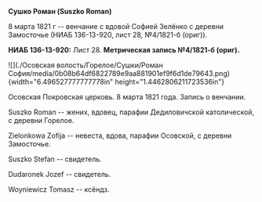**Сушко Роман (Suszko Roman)**

8 марта 1821 г -- венчание с вдовой Софией Зелёнко с деревни Замосточье
(НИАБ 136-13-920, лист 28, №4/1821-б (ориг)).

**НИАБ 136-13-920:** Лист 28. **Метрическая запись №4/1821-б (ориг).**

![](./Осовская волость/Горелое/Сушки/Роман София/media/0b08b64df6822789e9aa881901ef9f6d1de79643.png){width="6.496527777777778in"
height="1.4462806211723536in"}

Осовская Покровская церковь. 8 марта 1821 года. Запись о венчании.

Suszko Roman -- жених, вдовец, парафии Дедиловичской католической, с
деревни Горелое.

Zielonkowa Zofija -- невеста, вдова, парафии Осовской, с деревни
Замосточье.

Suszko Stefan -- свидетель.

Dudaronek Jozef -- свидетель.

Woyniewicz Tomasz -- ксёндз.
